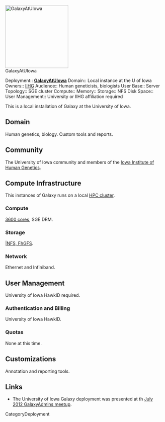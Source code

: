 <div class='center'>
<a href='http://medicine.uiowa.edu/humangenetics/'><img src='/Images/Logos/UIowaLogo.jpg' alt='GalaxyAtUIowa' width=200 /></a>
</div>

<div class="title">GalaxyAtUIowa</div>

<div class='deploymentbox'>

 Deployment:: **[GalaxyAtUIowa](/Community/Deployment/GalaxyAtUIowa)**
 Domain:: Local instance at the U of Iowa
 Owners:: [IIHG](http://medicine.uiowa.edu/humangenetics)
 Audience:: Human geneticists, biologists
 User Base:: 
 Server Topology:: SGE cluster
 Compute:: 
 Memory:: 
 Storage:: NFS
 Disk Space:: 
 User Management:: University or IIHG affiliation required

</div>


This is a local installation of Galaxy at the University of Iowa.

## Domain

Human genetics, biology. Custom tools and reports.

## Community

The University of Iowa community and members of the [Iowa Institute of Human Genetics](http://www.medicine.uiowa.edu/humangenetics).
## Compute Infrastructure

This instances of Galaxy runs on a local [HPC cluster](http://hpc.uiowa.edu/resources).

### Compute
[3600 cores](http://hpc.uiowa.edu/resources/compute), SGE DRM.
### Storage
[|NFS, FhGFS](http://hpc.uiowa.edu/resources/storage).
### Network
Ethernet and Infiniband.
## User Management
University of Iowa HawkID required.
### Authentication and Billing
University of Iowa HawkID.
### Quotas
None at this time.
## Customizations
Annotation and reporting tools.

## Links

* The University of Iowa Galaxy deployment was presented at th [July 2012 GalaxyAdmins meetup](/Community/GalaxyAdmins/Meetups/2012_07_09).

CategoryDeployment

